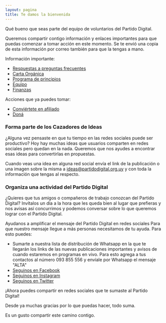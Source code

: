 ```yaml
---
layout: pagina
title: Te damos la bienvenida
---
```


Qué bueno que seas parte del equipo de voluntarios del Partido Digital. 

Queremos compartir contigo información y enlaces importantes para que puedas comenzar a tomar acción en este momento. Se te envió una copia de esta información por correo también para que la tengas a mano.

Información importante:
 - [Respuestas a preguntas frecuentes](https://partidodigital.org.uy/#preguntas)
 - [Carta Orgánica](https://partidodigital.org.uy/documentos/carta-organica)
 - [Programa de principios](https://partidodigital.org.uy/documentos/programa-de-principios)
 - [Equipo](https://partidodigital.org.uy/equipo)
 - [Finanzas](https://partidodigital.org.uy/finanzas)

Acciones que ya puedes tomar:
 - [Conviértete en afiliado](https://partidodigital.org.uy/afiliaciones)
 - [Doná](https://partidodigital.org.uy/donar)

### Forma parte de los Cazadores de Ideas
¿Alguna vez pensaste en que tu tiempo en las redes sociales puede ser productivo? Hoy hay muchas ideas que usuarios comparten en redes sociales pero quedan en la nada. Queremos que nos ayudes a encontrar esas ideas para convertirlas en propuestas.

Cuando veas una idea en alguna red social envía el link de la publicación o una imagen sobre la misma a [ideas@partidodigital.org.uy](mailto:ideas@partidodigital.org.uy) y con toda la información que tengas al respecto.

### Organiza una actividad del Partido Digital
¿Quieres que tus amigos o compañeros de trabajo conozcan del Partido Digital? Invítalos un día a la hora que les queda bien al lugar que prefieras y nos avisas así concurrimos y podemos conversar sobre lo que queremos lograr con el Partido Digital.

Ayudanos a amplificar el mensaje del Partido Digital en redes sociales
Para que nuestro mensaje llegue a más personas necesitamos de tu ayuda. Para esto puedes:

 - Sumarte a nuestra lista de distribución de Whatsapp en la que te llegarán los links de las nuevas publicaciones importantes y avisos de cuando estaremos en programas en vivo. Para esto agrega a tus contactos al número 093 855 556 y envíale por Whatsapp el mensaje "ALTA"
 - [Seguinos en Facebook](https://facebook.com/PDigitalUY)
 - [Seguinos en Instagram](https://instagram.com/PDigitalUY)
 - [Seguinos en Twitter](https://twitter.com/PDigitalUY)

¡Ahora puedes compartir en redes sociales que te sumaste al Partido Digital!

Desde ya muchas gracias por lo que puedas hacer, todo suma.

Es un gusto compartir este camino contigo.
